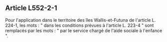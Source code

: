 ## Article L552-2-1

Pour l'application dans le territoire des îles Wallis-et-Futuna de l'article L. 224-1, les mots : " dans les
conditions prévues à l'article L. 223-4 " sont remplacés par les mots : " par le service chargé de l'aide sociale
à l'enfance ".

